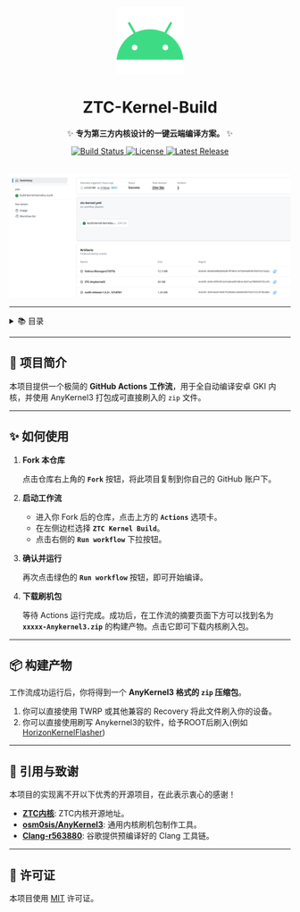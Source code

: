 <div align="center">

  <!-- 项目 Logo: 采用了 Google Actions for Android 的官方图标，完美契合主题 -->
  <img src="https://github.com/github/explore/blob/main/topics/android/android.png?raw=true" alt="logo" width="120">
  <h1 align="center">ZTC-Kernel-Build</h1>
  
  <!-- Slogan -->
  <p align="center">
    ✨ <strong>专为第三方内核设计的一键云端编译方案。</strong> ✨
  </p>

   <p align="center">
    <!-- Build Status Badge (已修正) -->
    <a href="https://github.com/zzh20188/ZTC-Kernel-Build/actions/workflows/ztc-kernel.yml">
      <!-- 注意：这里 & 和 style 之间的空格已被移除 -->
      <img alt="Build Status" src="https://img.shields.io/github/actions/workflow/status/zzh20188/ZTC-Kernel-Build/ztc-kernel.yml?branch=main&style=for-the-badge&logo=githubactions&logoColor=white">
    </a>
    <!-- License Badge (无问题) -->
    <a href="https://github.com/zzh20188/ZTC-Kernel-Build/blob/main/LICENSE">
      <img alt="License" src="https://img.shields.io/github/license/zzh20188/ZTC-Kernel-Build?style=for-the-badge&color=blue">
    </a>
    <!-- Latest Release Badge (无问题) -->
    <a href="https://github.com/zzh20188/ZTC-Kernel-Build/releases/latest">
      <img alt="Latest Release" src="https://img.shields.io/github/v/release/zzh20188/ZTC-Kernel-Build?style=for-the-badge&color=brightgreen">
    </a>
  </p>
  
  <br>

  <!-- 推荐放一张你自己项目 Actions 成功运行并产出 Artifacts 的截图 -->
  <img src="assets/build.png" alt="demo">

</div>

---

<!-- 目录 -->
<details>
  <summary>📚 目录</summary>
  <ol>
    <li><a href="#-项目简介">项目简介</a></li>
    <li><a href="#-如何使用">如何使用</a></li>
    <li><a href="#-构建产物">构建产物</a></li>
    <li><a href="#-引用与致谢">引用与致谢</a></li>
    <li><a href="#-许可证">许可证</a></li>
  </ol>
</details>

---

## 🚀 项目简介
本项目提供一个极简的 **GitHub Actions 工作流**，用于全自动编译安卓 GKI 内核，并使用 AnyKernel3 打包成可直接刷入的 `zip` 文件。

---

## ✨ 如何使用

1.  **Fork 本仓库**
    
    点击仓库右上角的 **`Fork`** 按钮，将此项目复制到你自己的 GitHub 账户下。

2.  **启动工作流**

    *   进入你 Fork 后的仓库，点击上方的 **`Actions`** 选项卡。
    *   在左侧边栏选择 **`ZTC Kernel Build`**。
    *   点击右侧的 **`Run workflow`** 下拉按钮。

3.  **确认并运行**
    
    再次点击绿色的 **`Run workflow`** 按钮，即可开始编译。

4.  **下载刷机包**

    等待 Actions 运行完成。成功后，在工作流的摘要页面下方可以找到名为 **`xxxxx-Anykernel3.zip`** 的构建产物。点击它即可下载内核刷入包。

---

## 📦 构建产物

工作流成功运行后，你将得到一个 **AnyKernel3 格式的 `zip` 压缩包**。

1. 你可以直接使用 TWRP 或其他兼容的 Recovery 将此文件刷入你的设备。
2. 你可以直接使用刷写 Anykernel3的软件，给予ROOT后刷入(例如[HorizonKernelFlasher](https://github.com/libxzr/HorizonKernelFlasher/releases))

---

## 🙏 引用与致谢

本项目的实现离不开以下优秀的开源项目，在此表示衷心的感谢！

*   **[ZTC内核](https://android.googlesource.com/kernel/common/)**: ZTC内核开源地址。
*   **[osm0sis/AnyKernel3](https://github.com/osm0sis/AnyKernel3)**: 通用内核刷机包制作工具。
*   **[Clang-r563880](https://android.googlesource.com/platform/prebuilts/clang/host/linux-x86/+/refs/heads/mirror-goog-main-llvm-toolchain-source)**: 谷歌提供预编译好的 Clang 工具链。

---

## 📄 许可证

本项目使用 [MIT](LICENSE) 许可证。